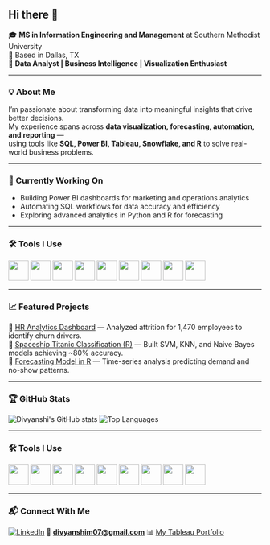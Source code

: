 ## Hi there 👋

🎓 **MS in Information Engineering and Management** at Southern Methodist University  
📍 Based in Dallas, TX  
💼 **Data Analyst | Business Intelligence | Visualization Enthusiast**

---

### 💡 About Me
I’m passionate about transforming data into meaningful insights that drive better decisions.  
My experience spans across **data visualization, forecasting, automation, and reporting** —  
using tools like **SQL, Power BI, Tableau, Snowflake, and R** to solve real-world business problems.

---

### 🔭 Currently Working On
- Building Power BI dashboards for marketing and operations analytics  
- Automating SQL workflows for data accuracy and efficiency  
- Exploring advanced analytics in Python and R for forecasting

---

### 🛠️ Tools I Use

<p align="left">
  <!-- Python -->
  <img src="https://cdn.jsdelivr.net/gh/devicons/devicon/icons/python/python-original.svg" width="40" height="40"/>
  <!-- R -->
  <img src="https://cdn.jsdelivr.net/gh/devicons/devicon/icons/r/r-original.svg" width="40" height="40"/>
  <!-- Tableau -->
  <img src="https://img.icons8.com/color/48/tableau-software.png" width="40" height="40"/>
  <!-- Power BI -->
  <img src="https://img.icons8.com/color/48/power-bi.png" width="40" height="40"/>
  <!-- MySQL -->
  <img src="https://cdn.jsdelivr.net/gh/devicons/devicon/icons/mysql/mysql-original.svg" width="40" height="40"/>
  <!-- Snowflake -->
  <img src="https://img.icons8.com/color/48/snowflake.png" width="40" height="40"/>
  <!-- AWS -->
  <img src="https://cdn.jsdelivr.net/gh/devicons/devicon/icons/amazonwebservices/amazonwebservices-original.svg" width="40" height="40"/>
  <!-- Git -->
  <img src="https://cdn.jsdelivr.net/gh/devicons/devicon/icons/git/git-original.svg" width="40" height="40"/>
  <!-- GitHub -->
  <img src="https://cdn.jsdelivr.net/gh/devicons/devicon/icons/github/github-original.svg" width="40" height="40"/>
</p>


---

### 📈 Featured Projects
🔹 [HR Analytics Dashboard](https://public.tableau.com/app/profile/divyanshi.mishra4171/vizzes) — Analyzed attrition for 1,470 employees to identify churn drivers.  
🔹 [Spaceship Titanic Classification (R)](https://github.com/yourusername/Spaceship-Titanic-Classification) — Built SVM, KNN, and Naive Bayes models achieving ~80% accuracy.  
🔹 [Forecasting Model in R](https://github.com/yourusername/Forecasting-Model) — Time-series analysis predicting demand and no-show patterns.  

---

### 🏆 GitHub Stats
![Divyanshi's GitHub stats](https://github-readme-stats.vercel.app/api?username=divyanshimishra&show_icons=true&theme=tokyonight)
![Top Languages](https://github-readme-stats.vercel.app/api/top-langs/?username=divyanshimishra&layout=compact&theme=tokyonight)

---

### 🛠️ Tools I Use

<p align="left">
  <!-- Python -->
  <img src="https://cdn.jsdelivr.net/gh/devicons/devicon/icons/python/python-original.svg" width="40" height="40"/>
  <!-- R -->
  <img src="https://cdn.jsdelivr.net/gh/devicons/devicon/icons/r/r-original.svg" width="40" height="40"/>
  <!-- Tableau -->
  <img src="https://raw.githubusercontent.com/marwin1991/profile-technology-icons/main/icons/tableau.svg" width="40" height="40"/>
  <!-- Power BI -->
  <img src="https://raw.githubusercontent.com/marwin1991/profile-technology-icons/main/icons/powerbi.svg" width="40" height="40"/>
  <!-- MySQL -->
  <img src="https://cdn.jsdelivr.net/gh/devicons/devicon/icons/mysql/mysql-original.svg" width="40" height="40"/>
  <!-- Snowflake -->
  <img src="https://raw.githubusercontent.com/marwin1991/profile-technology-icons/main/icons/snowflake.svg" width="40" height="40"/>
  <!-- AWS -->
  <img src="https://cdn.jsdelivr.net/gh/devicons/devicon/icons/amazonwebservices/amazonwebservices-original.svg" width="40" height="40"/>
  <!-- Git -->
  <img src="https://cdn.jsdelivr.net/gh/devicons/devicon/icons/git/git-original.svg" width="40" height="40"/>
  <!-- GitHub -->
  <img src="https://cdn.jsdelivr.net/gh/devicons/devicon/icons/github/github-original.svg" width="40" height="40"/>
</p>



---

### 📬 Connect With Me
[![LinkedIn](https://img.shields.io/badge/LinkedIn-blue?style=for-the-badge&logo=linkedin)](https://linkedin.com/in/divyanshiimishra)
📧 **divyanshim07@gmail.com**
📊 [My Tableau Portfolio](https://public.tableau.com/app/profile/divyanshi.mishra4171/vizzes)
<!--
**divyanshicodes/divyanshicodes** is a ✨ _special_ ✨ repository because its `README.md` (this file) appears on your GitHub profile.

Here are some ideas to get you started:

- 🔭 I’m currently working on ...
- 🌱 I’m currently learning ...
- 👯 I’m looking to collaborate on ...
- 🤔 I’m looking for help with ...
- 💬 Ask me about ...
- 📫 How to reach me: ...
- 😄 Pronouns: ...
- ⚡ Fun fact: ...
-->
